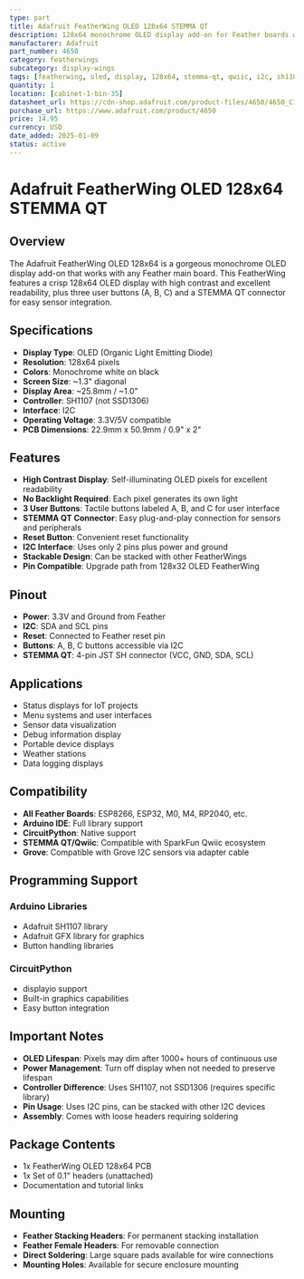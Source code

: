 ```yaml
---
type: part
title: Adafruit FeatherWing OLED 128x64 STEMMA QT
description: 128x64 monochrome OLED display add-on for Feather boards with STEMMA QT connector and 3 user buttons
manufacturer: Adafruit
part_number: 4650
category: featherwings
subcategory: display-wings
tags: [featherwing, oled, display, 128x64, stemma-qt, qwiic, i2c, sh1107, adafruit, buttons]
quantity: 1
location: [cabinet-1-bin-35]
datasheet_url: https://cdn-shop.adafruit.com/product-files/4650/4650_C14586.pdf
purchase_url: https://www.adafruit.com/product/4650
price: 14.95
currency: USD
date_added: 2025-01-09
status: active
---
```


# Adafruit FeatherWing OLED 128x64 STEMMA QT

## Overview

The Adafruit FeatherWing OLED 128x64 is a gorgeous monochrome OLED display add-on that works with any Feather main board. This FeatherWing features a crisp 128x64 OLED display with high contrast and excellent readability, plus three user buttons (A, B, C) and a STEMMA QT connector for easy sensor integration.

## Specifications

- **Display Type**: OLED (Organic Light Emitting Diode)
- **Resolution**: 128x64 pixels
- **Colors**: Monochrome white on black
- **Screen Size**: ~1.3" diagonal
- **Display Area**: ~25.8mm / ~1.0"
- **Controller**: SH1107 (not SSD1306)
- **Interface**: I2C
- **Operating Voltage**: 3.3V/5V compatible
- **PCB Dimensions**: 22.9mm x 50.9mm / 0.9" x 2"

## Features

- **High Contrast Display**: Self-illuminating OLED pixels for excellent readability
- **No Backlight Required**: Each pixel generates its own light
- **3 User Buttons**: Tactile buttons labeled A, B, and C for user interface
- **STEMMA QT Connector**: Easy plug-and-play connection for sensors and peripherals
- **Reset Button**: Convenient reset functionality
- **I2C Interface**: Uses only 2 pins plus power and ground
- **Stackable Design**: Can be stacked with other FeatherWings
- **Pin Compatible**: Upgrade path from 128x32 OLED FeatherWing

## Pinout

- **Power**: 3.3V and Ground from Feather
- **I2C**: SDA and SCL pins
- **Reset**: Connected to Feather reset pin
- **Buttons**: A, B, C buttons accessible via I2C
- **STEMMA QT**: 4-pin JST SH connector (VCC, GND, SDA, SCL)

## Applications

- Status displays for IoT projects
- Menu systems and user interfaces
- Sensor data visualization
- Debug information display
- Portable device displays
- Weather stations
- Data logging displays

## Compatibility

- **All Feather Boards**: ESP8266, ESP32, M0, M4, RP2040, etc.
- **Arduino IDE**: Full library support
- **CircuitPython**: Native support
- **STEMMA QT/Qwiic**: Compatible with SparkFun Qwiic ecosystem
- **Grove**: Compatible with Grove I2C sensors via adapter cable

## Programming Support

### Arduino Libraries
- Adafruit SH1107 library
- Adafruit GFX library for graphics
- Button handling libraries

### CircuitPython
- displayio support
- Built-in graphics capabilities
- Easy button integration

## Important Notes

- **OLED Lifespan**: Pixels may dim after 1000+ hours of continuous use
- **Power Management**: Turn off display when not needed to preserve lifespan
- **Controller Difference**: Uses SH1107, not SSD1306 (requires specific library)
- **Pin Usage**: Uses I2C pins, can be stacked with other I2C devices
- **Assembly**: Comes with loose headers requiring soldering

## Package Contents

- 1x FeatherWing OLED 128x64 PCB
- 1x Set of 0.1" headers (unattached)
- Documentation and tutorial links

## Mounting

- **Feather Stacking Headers**: For permanent stacking installation
- **Feather Female Headers**: For removable connection
- **Direct Soldering**: Large square pads available for wire connections
- **Mounting Holes**: Available for secure enclosure mounting
